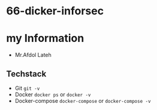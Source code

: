 # 66-dicker-inforsec

# my Information
 
- Mr.Afdol Lateh

## Techstack

- Git `git -v`
- Docker `docker ps` or `docker -v`
- Docker-compose `docker-compose` or `docker-compose -v`